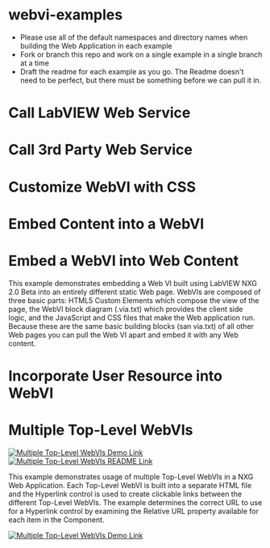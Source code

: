 # webvi-examples
- Please use all of the default namespaces and directory names when building the Web Application in each example
- Fork or branch this repo and work on a single example in a single branch at a time
- Draft the readme for each example as you go. The Readme doesn't need to be perfect, but there must be something before we can pull it in.


# Call LabVIEW Web Service

# Call 3rd Party Web Service

# Customize WebVI with CSS

# Embed Content into a WebVI

# Embed a WebVI into Web Content
This example demonstrates embedding a Web VI built using LabVIEW NXG 2.0 Beta into an entirely different static Web page. WebVIs are composed of three basic parts: HTML5 Custom Elements which compose the view of the page, the WebVI block diagram (.via.txt) which provides the client side logic, and the JavaScript and CSS files that make the Web application run. Because these are the same basic building blocks (san via.txt) of all other Web pages you can pull the Web VI apart and embed it with any Web content.

# Incorporate User Resource into WebVI

<!-- The following should be equivalent to the section in webvi-examples/MultipleTopLevelWebVIs/Readme.md -->
# Multiple Top-Level WebVIs
[![Multiple Top-Level WebVIs Demo Link](https://img.shields.io/badge/Details-Demo_Link-green.svg)](https://ni.github.io/webvi-examples/MultipleTopLevelWebVIs/Builds/Web%20Server/Configuration1/MultipleTopLevelWebVIs/)
[![Multiple Top-Level WebVIs README Link](https://img.shields.io/badge/Details-README_Link-orange.svg)](https://github.com/ni/webvi-examples/tree/master/MultipleTopLevelWebVIs)

This example demonstrates usage of multiple Top-Level WebVIs in a NXG Web Application.
Each Top-Level WebVI is built into a separate HTML file and the Hyperlink control is used to create clickable links between the different Top-Level WebVIs.
The example determines the correct URL to use for a Hyperlink control by examining the Relative URL property available for each item in the Component.

[![Multiple Top-Level WebVIs Demo Link](https://ni.github.io/webvi-examples/MultipleTopLevelWebVIs/MultipleTopLevelWebVIs.gif)](https://ni.github.io/webvi-examples/MultipleTopLevelWebVIs/Builds/Web%20Server/Configuration1/MultipleTopLevelWebVIs/)
